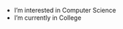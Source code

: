 - I’m interested in Computer Science
- I’m currently in College

<!---
JS-Kid/JS-Kid is a ✨ special ✨ repository because its `README.md` (this file) appears on your GitHub profile.
You can click the Preview link to take a look at your changes.
--->
